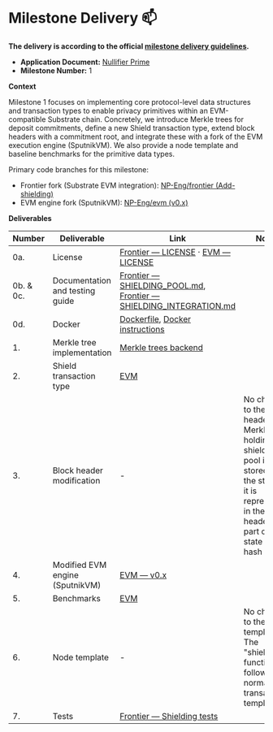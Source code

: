 # Milestone Delivery :mailbox:

**The delivery is according to the official [milestone delivery guidelines](https://github.com/w3f/Grants-Program/blob/master/docs/Support%20Docs/milestone-deliverables-guidelines.md).**  

* **Application Document:** [Nullifier Prime](https://github.com/NP-Eng/Grants-Program/blob/90c5079c9f84b436991d215f9429682eda2cc659/applications/np-compliant_and_programmable_privacy.md)
* **Milestone Number:** 1

**Context**

Milestone 1 focuses on implementing core protocol-level data structures and transaction types to enable privacy primitives within an EVM-compatible Substrate chain. Concretely, we introduce Merkle trees for deposit commitments, define a new Shield transaction type, extend block headers with a commitment root, and integrate these with a fork of the EVM execution engine (SputnikVM). We also provide a node template and baseline benchmarks for the primitive data types.

Primary code branches for this milestone:

- Frontier fork (Substrate EVM integration): [NP-Eng/frontier (Add-shielding)](https://github.com/NP-Eng/frontier/tree/Add-shielding)
- EVM engine fork (SputnikVM): [NP-Eng/evm (v0.x)](https://github.com/NP-Eng/evm/tree/v0.x)

**Deliverables**

| Number | Deliverable | Link | Notes |
| ------------- | ------------- | ------------- | ------------- |
| 0a. | License | [Frontier — LICENSE](https://github.com/NP-Eng/frontier/blob/master/LICENSE-APACHE2) · [EVM — LICENSE](https://github.com/NP-Eng/evm/blob/v0.x/LICENSE) | |
| 0b. & 0c. | Documentation and testing guide | [Frontier — SHIELDING_POOL.md](https://github.com/NP-Eng/frontier/blob/m1/docs/SHIELDING_POOL.md), [Frontier — SHIELDING_INTEGRATION.md](https://github.com/NP-Eng/frontier/blob/m1/docs/SHIELDING_INTEGRATION.md) |  |
| 0d. | Docker | [Dockerfile](https://github.com/NP-Eng/frontier/blob/f2af5fd64315dab1fea7c1074c6403943ada4cf9/Dockerfile), [Docker instructions](https://github.com/NP-Eng/frontier/blob/0b6c6842177251dce730bf77420a3b8c7522b150/README-Docker.md)| |
| 1. | Merkle tree implementation | [Merkle trees backend](https://github.com/NP-Eng/evm/blob/m1/src/backend/merkle_tree.rs) | |
| 2. | Shield transaction type | [EVM](https://github.com/NP-Eng/evm/blob/m1/src/backend/mod.rs#L57) | |
| 3. | Block header modification | - | No change to the block header. The Merkle tree holding the shielding pool is stored in the state so it is represented in the block header as part of the state root hash |
| 4. | Modified EVM engine (SputnikVM) | [EVM — v0.x](https://github.com/NP-Eng/evm/tree/v0.x) | |
| 5. | Benchmarks | [EVM](https://github.com/rust-ethereum/evm/blob/414aecf69988ec320c4ae66c7c57b30dc0fab2f3/benches/loop.rs) | |
| 6. | Node template | - | No change to the node template. The "shielding" functionality follows the normal transaction templates  |
| 7. | Tests | [Frontier — Shielding tests](https://github.com/NP-Eng/frontier/blob/m1/examples/test-shielding.js) | |
